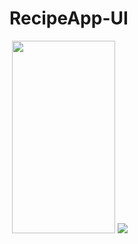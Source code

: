 # RecipeApp-UI

<img src="https://tefumaru.com/wp-content/uploads/2020/12/fa098bdf86b7cf8327963db7ac34ed56-1280x720.png" data-lazy-type="image" data-lazy-src="https://tefumaru.com/wp-content/uploads/2020/12/fa098bdf86b7cf8327963db7ac34ed56-1280x720.png" class="lazy attachment-large_size size-large_size wp-post-image lazy-loaded" alt="" data-lazy-srcset="https://tefumaru.com/wp-content/uploads/2020/12/fa098bdf86b7cf8327963db7ac34ed56-1280x720.png 1280w, https://tefumaru.com/wp-content/uploads/2020/12/fa098bdf86b7cf8327963db7ac34ed56-320x180.png 320w, https://tefumaru.com/wp-content/uploads/2020/12/fa098bdf86b7cf8327963db7ac34ed56-640x360.png 640w" data-lazy-sizes="(max-width: 1280px) 100vw, 1280px" srcset="https://tefumaru.com/wp-content/uploads/2020/12/fa098bdf86b7cf8327963db7ac34ed56-1280x720.png 1280w, https://tefumaru.com/wp-content/uploads/2020/12/fa098bdf86b7cf8327963db7ac34ed56-320x180.png 320w, https://tefumaru.com/wp-content/uploads/2020/12/fa098bdf86b7cf8327963db7ac34ed56-640x360.png 640w" sizes="(max-width: 1280px) 100vw, 1280px">

<img class="lazy alignnone wp-image-2532 lazy-loaded" src="https://gifs.com/gif/weight-app-3QLw2n" data-lazy-type="image" data-lazy-src="http://tefumaru.com/wp-content/uploads/2020/12/gif.gif" alt="" width="165" height="308">


<img src="http://tefumaru.com/wp-content/uploads/2020/12/gif.gif">
